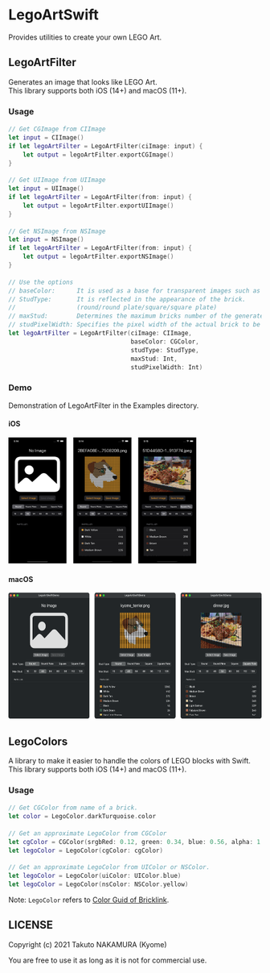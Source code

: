 # LegoArtSwift

Provides utilities to create your own LEGO Art.

## LegoArtFilter

Generates an image that looks like LEGO Art.<br/>
This library supports both iOS (14+) and macOS (11+).

### Usage

```swift
// Get CGImage from CIImage
let input = CIImage()
if let legoArtFilter = LegoArtFilter(ciImage: input) {
    let output = legoArtFilter.exportCGImage()
}

// Get UIImage from UIImage
let input = UIImage()
if let legoArtFilter = LegoArtFilter(from: input) {
    let output = legoArtFilter.exportUIImage()
}

// Get NSImage from NSImage
let input = NSImage()
if let legoArtFilter = LegoArtFilter(from: input) {
    let output = legoArtFilter.exportNSImage()
}

// Use the options
// baseColor:      It is used as a base for transparent images such as PNG.
// StudType:       It is reflected in the appearance of the brick.
//                 (round/round plate/square/square plate)
// maxStud:        Determines the maximum bricks number of the generated image.
// studPixelWidth: Specifies the pixel width of the actual brick to be drawn.
let legoArtFilter = LegoArtFilter(ciImage: CIImage,
                                  baseColor: CGColor,
                                  studType: StudType,
                                  maxStud: Int,
                                  studPixelWidth: Int)
```

### Demo

Demonstration of LegoArtFilter in the Examples directory.

#### iOS

<img src="Screenshots/screenshot_ios.png" height="250px" />

#### macOS

<img src="Screenshots/screenshot_macos.png" height="250px" />

## LegoColors

A library to make it easier to handle the colors of LEGO blocks with Swift.<br/>
This library supports both iOS (14+) and macOS (11+).

### Usage

```swift
// Get CGColor from name of a brick.
let color = LegoColor.darkTurquoise.color

// Get an approximate LegoColor from CGColor
let cgColor = CGColor(srgbRed: 0.12, green: 0.34, blue: 0.56, alpha: 1.0)
let legoColor = LegoColor(cgColor: cgColor)

// Get an approximate LegoColor from UIColor or NSColor.
let legoColor = LegoColor(uiColor: UIColor.blue)
let legoColor = LegoColor(nsColor: NSColor.yellow)
```

Note: `LegoColor` refers to [Color Guid of Bricklink](https://www.bricklink.com/catalogColors.asp).

## LICENSE

Copyright (c) 2021 Takuto NAKAMURA (Kyome)

You are free to use it as long as it is not for commercial use.
